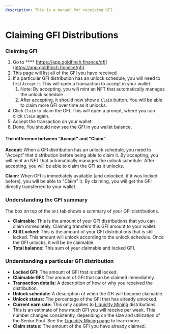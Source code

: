 ```yaml
---
description: This is a manual for receiving GFI.
---
```


# Claiming GFI Distributions

### **Claiming GFI**

1. Go to **** [https://app.goldfinch.finance/gfi](https://app.goldfinch.finance/gfi).
2. This page will list all of the GFI you have received
3. If a particular GFI distribution has an unlock schedule, you will need to first `Accept` it. This will open a transaction to accept in your wallet.
   1. Note: By accepting, you will mint an NFT that automatically manages the unlock schedule
   2. After accepting, it should now show a `Claim` button. You will be able to claim more GFI over time as it unlocks.
4. Click `Claim` to claim the GFI. This will open a prompt, where you can click `Claim` again.
5. Accept the transaction on your wallet.
6. Done. You should now see the GFI in you wallet balance.

#### The difference between "Accept" and "Claim"

**Accept:** When a GFI distribution has an unlock schedule, you need to "Accept" that distribution before being able to claim it. By accepting, you will mint an NFT that automatically manages the unlock schedule. After accepting, you will be able to claim the GFI as it unlocks.

**Claim:** When GFI is immediately available (and unlocked, if it was locked before), you will be able to "Claim" it. By claiming, you will get the GFI directly transferred to your wallet.



### **Understanding the GFI summary**

The box on top of the `GFI` tab shows a summary of your GFI distributions.

* **Claimable**: This is the amount of your GFI distributions that you can claim immediately. Claiming transfers this GFI amount to your wallet.
* **Still Locked:** This is the amount of your GFI distributions that is still locked. This amount will unlock according to the unlock schedule. Once the GFI unlocks,  it will be be claimable.
* **Total balance:** This sum of your claimable and locked GFI.



### Understanding a particular GFI distribution

* **Locked GFI:** The amount of GFI that is still locked.
* **Claimable GFI:** The amount of GFI that can be claimed immediately.
* **Transaction details:** A description of how or why you received the distribution.
* **Unlock schedule:** A description of when the GFI will become claimable.
* **Unlock status:** The percentage of the GFI that has already unlocked.
* **Current earn rate:** This only applies to [Liquidity Mining](../protocol-mechanics/senior-pool-liquidity-mining.md) distributions. This is an estimate of how much GFI you will receive per week. This number changes consistently, depending on the size and utilization of the Senior Pool. See the [Liquidity Mining page](../protocol-mechanics/senior-pool-liquidity-mining.md) to learn more.
* **Claim status:** The amount of the GFI you have already claimed.&#x20;

